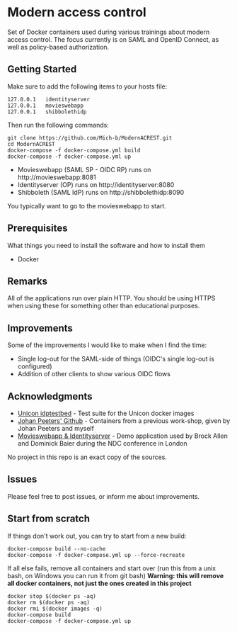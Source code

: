 # Modern access control 

Set of Docker containers used during various trainings about modern access control. The focus currently is on SAML and OpenID Connect, as well as policy-based authorization. 

## Getting Started

Make sure to add the following items to your hosts file:
```
127.0.0.1	identityserver
127.0.0.1	movieswebapp
127.0.0.1	shibbolethidp
```

Then run the following commands:

```
git clone https://github.com/Mich-b/ModernACREST.git
cd ModernACREST
docker-compose -f docker-compose.yml build
docker-compose -f docker-compose.yml up
```

* Movieswebapp (SAML SP - OIDC RP) runs on http://movieswebapp:8081
* Identityserver (OP) runs on http://identityserver:8080
* Shibboleth (SAML IdP) runs on http://shibbolethidp:8090

You typically want to go to the movieswebapp to start.

## Prerequisites

What things you need to install the software and how to install them

* Docker

## Remarks

All of the applications run over plain HTTP. You should be using HTTPS when using these for something other than educational purposes. 

## Improvements

Some of the improvements I would like to make when I find the time:
* Single log-out for the SAML-side of things (OIDC's single log-out is configured)
* Addition of other clients to show various OIDC flows

## Acknowledgments

* [Unicon idptestbed](https://github.com/Unicon/shibboleth-idp-dockerized) - Test suite for the Unicon docker images 
* [Johan Peeters' Github](https://github.com/JohanPeeters/REST-IAM-demo) - Containers from a previous work-shop, given by Johan Peeters and myself
* [Movieswebapp & Identityserver](http://docs.identityserver.io/en/release/intro/big_picture.html) - Demo application used by Brock Allen and Dominick Baier during the NDC conference in London

No project in this repo is an exact copy of the sources.

## Issues

Please feel free to post issues, or inform me about improvements.

## Start from scratch

If things don't work out, you can try to start from a new build:
```
docker-compose build --no-cache
docker-compose -f docker-compose.yml up --force-recreate
```

If all else fails, remove all containers and start over (run this from a unix bash, on Windows you can run it from git bash)
**Warning: this will remove all docker containers, not just the ones created in this project**
```
docker stop $(docker ps -aq)
docker rm $(docker ps -aq)
docker rmi $(docker images -q)
docker-compose build
docker-compose -f docker-compose.yml up
```